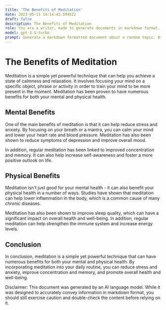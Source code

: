 ```yaml
---
title: 'The Benefits of Meditation'
date: 2023-05-11 14:14:43.594522
draft: false
description: The Benefits of Meditation
role: You are a writer, made to generate documents in markdown format. It is very important that all of the documents you generate are in valid markdown format.
model: gpt-3.5-turbo
prompt: Generate a markdown formatted document about a random topic. At the bottom, include a disclaimer explaining that the document was generated by you. The first line of the document should be the title. Make sure that the entire document is in proper markdown format, using a mix of various tags to make the document visually appealing.
---
```


# The Benefits of Meditation

Meditation is a simple yet powerful technique that can help you achieve a state of calmness and relaxation. It involves focusing your mind on a specific object, phrase or activity in order to train your mind to be more present in the moment. Meditation has been proven to have numerous benefits for both your mental and physical health. 

## Mental Benefits

One of the main benefits of meditation is that it can help reduce stress and anxiety. By focusing on your breath or a mantra, you can calm your mind and lower your heart rate and blood pressure. Meditation has also been shown to reduce symptoms of depression and improve overall mood. 

In addition, regular meditation has been linked to improved concentration and memory. It can also help increase self-awareness and foster a more positive outlook on life. 

## Physical Benefits

Meditation isn't just good for your mental health - it can also benefit your physical health in a number of ways. Studies have shown that meditation can help lower inflammation in the body, which is a common cause of many chronic diseases. 

Meditation has also been shown to improve sleep quality, which can have a significant impact on overall health and well-being. In addition, regular meditation can help strengthen the immune system and increase energy levels. 

## Conclusion

In conclusion, meditation is a simple yet powerful technique that can have numerous benefits for both your mental and physical health. By incorporating meditation into your daily routine, you can reduce stress and anxiety, improve concentration and memory, and promote overall health and well-being. 

Disclaimer: This document was generated by an AI language model. While it was designed to accurately convey information in markdown format, you should still exercise caution and double-check the content before relying on it.